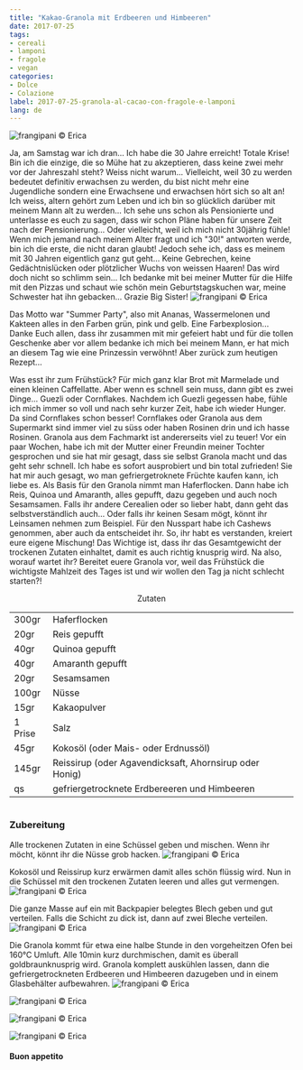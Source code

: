 ```yaml
---
title: "Kakao-Granola mit Erdbeeren und Himbeeren"
date: 2017-07-25
tags:
- cereali
- lamponi 
- fragole 
- vegan 
categories:
- Dolce
- Colazione 
label: 2017-07-25-granola-al-cacao-con-fragole-e-lamponi
lang: de 
---
```

![](../2017-07-25-granola-al-cacao-con-fragole-e-lamponi/header.jpg "frangipani © Erica")

Ja, am Samstag war ich dran... Ich habe die 30 Jahre erreicht! Totale Krise! Bin ich die einzige, die so Mühe hat zu akzeptieren, dass keine zwei mehr vor der Jahreszahl steht? Weiss nicht warum... Vielleicht, weil 30 zu werden bedeutet definitiv erwachsen zu werden, du bist nicht mehr eine Jugendliche sondern eine Erwachsene und erwachsen hört sich so alt an! Ich weiss, altern gehört zum Leben und ich bin so glücklich darüber mit meinem Mann alt zu werden... Ich sehe uns schon als Pensionierte und unterlasse es euch zu sagen, dass wir schon Pläne haben für unsere Zeit nach der Pensionierung... Oder vielleicht, weil ich mich nicht 30jährig fühle! Wenn mich jemand nach meinem Alter fragt und ich "30!" antworten werde, bin ich die erste, die nicht daran glaubt! Jedoch sehe ich, dass es meinem mit 30 Jahren eigentlich ganz gut geht... Keine Gebrechen, keine Gedächtnislücken oder plötzlicher Wuchs von weissen Haaren! Das wird doch nicht so schlimm sein... Ich bedanke mit bei meiner Mutter für die Hilfe mit den Pizzas und schaut wie schön mein Geburtstagskuchen war, meine Schwester hat ihn gebacken... Grazie Big Sister!
![](../2017-07-25-granola-al-cacao-con-fragole-e-lamponi/torta.jpg "frangipani © Erica")

Das Motto war "Summer Party", also mit Ananas, Wassermelonen und Kakteen alles in den Farben grün, pink und gelb. Eine Farbexplosion... Danke Euch allen, dass ihr zusammen mit mir gefeiert habt und für die tollen Geschenke aber vor allem bedanke ich mich bei meinem Mann, er hat mich an diesem Tag wie eine Prinzessin verwöhnt! Aber zurück zum heutigen Rezept...

Was esst ihr zum Frühstück? Für mich ganz klar Brot mit Marmelade und einen kleinen Caffellatte. Aber wenn es schnell sein muss, dann gibt es zwei Dinge... Guezli oder Cornflakes. Nachdem ich Guezli gegessen habe, fühle ich mich immer so voll und nach sehr kurzer Zeit, habe ich wieder Hunger. Da sind Cornflakes schon besser! Cornflakes oder Granola aus dem Supermarkt sind immer viel zu süss oder haben Rosinen drin und ich hasse Rosinen. Granola aus dem Fachmarkt ist andererseits viel zu teuer! Vor ein paar Wochen, habe ich mit der Mutter einer Freundin meiner Tochter gesprochen und sie hat mir gesagt, dass sie selbst Granola macht und das geht sehr schnell. Ich habe es sofort ausprobiert und bin total zufrieden! Sie hat mir auch gesagt, wo man gefriergetroknete Früchte kaufen kann, ich liebe es. Als Basis für den Granola nimmt man Haferflocken. Dann habe ich Reis, Quinoa und Amaranth, alles gepufft, dazu gegeben und auch noch Sesamsamen. Falls ihr andere Cerealien oder so lieber habt, dann geht das selbstverständlich auch... Oder falls ihr keinen Sesam mögt, könnt ihr Leinsamen nehmen zum Beispiel. Für den Nusspart habe ich Cashews genommen, aber auch da entscheidet ihr. So, ihr habt es verstanden, kreiert eure eigene Mischung! Das Wichtige ist, dass ihr das Gesamtgewicht der trockenen Zutaten einhaltet, damit es auch richtig knusprig wird.
Na also, worauf wartet ihr? Bereitet euere Granola vor, weil das Frühstück die wichtigste Mahlzeit des Tages ist und wir wollen den Tag ja nicht schlecht starten?!

<div id="wrapper" style="text-align: center">
  <div id="yourdiv" style="display: inline-block;">
    <div class="ingredients">
      <div class="ingredients-title">Zutaten</div>
           <table>
        <tbody>
          <tr>
            <td>300gr</td>
            <td>Haferflocken</td>
          </tr>
          <tr>
            <td>20gr</td>
            <td>Reis gepufft</td>
          </tr>
          <tr>
            <td>40gr</td>
            <td>Quinoa gepufft</td>
          </tr>
          <tr>
            <td>40gr</td>
            <td>Amaranth gepufft</td>
          </tr>
          <tr>
            <td>20gr</td>
            <td>Sesamsamen</td>
          </tr>
          <tr>
            <td>100gr</td>
            <td>Nüsse</td>
           </tr>
          <tr>
            <td>15gr</td>
            <td>Kakaopulver</td>
          </tr>
          <tr>
            <td>1 Prise</td>
            <td>Salz</td>
          </tr>
          <tr>
            <td>45gr</td>
            <td>Kokosöl (oder Mais- oder Erdnussöl)</td>
          </tr>
          <tr>
            <td>145gr</td>
            <td>Reissirup (oder Agavendicksaft, Ahornsirup oder Honig)</td>
          </tr>
          <tr>
            <td>qs</td>
            <td>gefriergetrocknete Erdbereeren und Himbeeren</td>
          </tr>
        </tbody>
      </table>
    </div>
  </div>
</div>


<h3>
  <font color="grey">
    <i class="fa-solid fa-gears"></i>
  </font> Zubereitung
</h3>

Alle trockenen Zutaten in eine Schüssel geben und mischen. Wenn ihr möcht, könnt ihr die Nüsse grob hacken.
![](../2017-07-25-granola-al-cacao-con-fragole-e-lamponi/asciutti.jpg "frangipani © Erica")

Kokosöl und Reissirup kurz erwärmen damit alles schön flüssig wird. Nun in die Schüssel mit den trockenen Zutaten leeren und alles gut vermengen.
![](../2017-07-25-granola-al-cacao-con-fragole-e-lamponi/composto.jpg "frangipani © Erica")

Die ganze Masse auf ein mit Backpapier belegtes Blech geben und gut verteilen. Falls die Schicht zu dick ist, dann auf zwei Bleche verteilen.
![](../2017-07-25-granola-al-cacao-con-fragole-e-lamponi/teglia.jpg "frangipani © Erica")

Die Granola kommt für etwa eine halbe Stunde in den vorgeheitzen Ofen bei 160°C Umluft. Alle 10min kurz durchmischen, damit es überall goldbraunknusprig wird. Granola komplett auskühlen lassen, dann die gefriergetrockneten Erdbeeren und Himbeeren dazugeben und in einem Glasbehälter aufbewahren.
![](../2017-07-25-granola-al-cacao-con-fragole-e-lamponi/risultato1.jpg "frangipani © Erica")

![](../2017-07-25-granola-al-cacao-con-fragole-e-lamponi/risultato2.jpg "frangipani © Erica")

![](../2017-07-25-granola-al-cacao-con-fragole-e-lamponi/risultato3.jpg "frangipani © Erica")

![](../2017-07-25-granola-al-cacao-con-fragole-e-lamponi/risultato4.jpg "frangipani © Erica")

<h4>Buon appetito
  <font color="red">
    <i class="fa-regular fa-face-smile"></i>
  </font>
</h4>